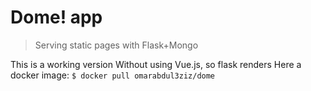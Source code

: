 # Dome! app
> Serving static pages with Flask+Mongo

This is a working version Without using Vue.js, so flask renders
Here a docker image: `$ docker pull omarabdul3ziz/dome`
